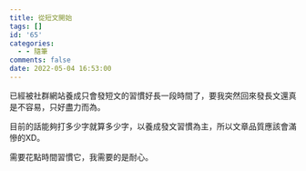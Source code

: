 ```yaml
---
title: 從短文開始
tags: []
id: '65'
categories:
  - - 隨筆
comments: false
date: 2022-05-04 16:53:00
---
```


已經被社群網站養成只會發短文的習慣好長一段時間了，要我突然回來發長文還真是不容易，只好盡力而為。

目前的話能夠打多少字就算多少字，以養成發文習慣為主，所以文章品質應該會滿慘的XD。

需要花點時間習慣它，我需要的是耐心。